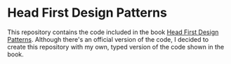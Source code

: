 # Head First Design Patterns

This repository contains the code included in the book [Head First Design Patterns](http://www.headfirstlabs.com/books/hfdp/). Although there's an official version of the code, I decided to create this repository with my own, typed version of the code shown in the book.
